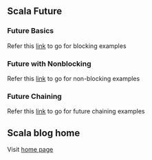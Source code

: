 ## Scala Future

### Future Basics

Refer this [link](/blocking.md) to go for blocking examples

### Future with Nonblocking

Refer this [link](/nonblocking.md) to go for non-blocking examples

### Future Chaining

Refer this [link](/chaining.md) to go for future chaining examples

## Scala blog home

Visit [home page](https://nvenkatp.github.io/scala)